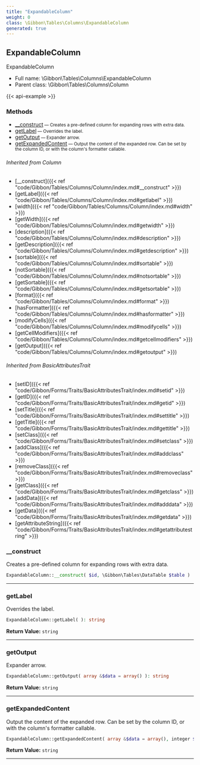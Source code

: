 ```yaml
---
title: "ExpandableColumn"
weight: 0
class: \Gibbon\Tables\Columns\ExpandableColumn
generated: true
---
```


## ExpandableColumn 

ExpandableColumn



* Full name: \Gibbon\Tables\Columns\ExpandableColumn
* Parent class: \Gibbon\Tables\Columns\Column

{{< api-example >}} 



### Methods

- [__construct](#__construct)<small> — Creates a pre-defined column for expanding rows with extra data.</small>
- [getLabel](#getlabel)<small> — Overrides the label.</small>
- [getOutput](#getoutput)<small> — Expander arrow.</small>
- [getExpandedContent](#getexpandedcontent)<small> — Output the content of the expanded row. Can be set by the column ID, or with the column's formatter callable.</small>




###### Inherited from Column
- [__construct]({{< ref "code/Gibbon/Tables/Columns/Column/index.md#__construct" >}})
- [getLabel]({{< ref "code/Gibbon/Tables/Columns/Column/index.md#getlabel" >}})
- [width]({{< ref "code/Gibbon/Tables/Columns/Column/index.md#width" >}})
- [getWidth]({{< ref "code/Gibbon/Tables/Columns/Column/index.md#getwidth" >}})
- [description]({{< ref "code/Gibbon/Tables/Columns/Column/index.md#description" >}})
- [getDescription]({{< ref "code/Gibbon/Tables/Columns/Column/index.md#getdescription" >}})
- [sortable]({{< ref "code/Gibbon/Tables/Columns/Column/index.md#sortable" >}})
- [notSortable]({{< ref "code/Gibbon/Tables/Columns/Column/index.md#notsortable" >}})
- [getSortable]({{< ref "code/Gibbon/Tables/Columns/Column/index.md#getsortable" >}})
- [format]({{< ref "code/Gibbon/Tables/Columns/Column/index.md#format" >}})
- [hasFormatter]({{< ref "code/Gibbon/Tables/Columns/Column/index.md#hasformatter" >}})
- [modifyCells]({{< ref "code/Gibbon/Tables/Columns/Column/index.md#modifycells" >}})
- [getCellModifiers]({{< ref "code/Gibbon/Tables/Columns/Column/index.md#getcellmodifiers" >}})
- [getOutput]({{< ref "code/Gibbon/Tables/Columns/Column/index.md#getoutput" >}})

###### Inherited from BasicAttributesTrait
- [setID]({{< ref "code/Gibbon/Forms/Traits/BasicAttributesTrait/index.md#setid" >}})
- [getID]({{< ref "code/Gibbon/Forms/Traits/BasicAttributesTrait/index.md#getid" >}})
- [setTitle]({{< ref "code/Gibbon/Forms/Traits/BasicAttributesTrait/index.md#settitle" >}})
- [getTitle]({{< ref "code/Gibbon/Forms/Traits/BasicAttributesTrait/index.md#gettitle" >}})
- [setClass]({{< ref "code/Gibbon/Forms/Traits/BasicAttributesTrait/index.md#setclass" >}})
- [addClass]({{< ref "code/Gibbon/Forms/Traits/BasicAttributesTrait/index.md#addclass" >}})
- [removeClass]({{< ref "code/Gibbon/Forms/Traits/BasicAttributesTrait/index.md#removeclass" >}})
- [getClass]({{< ref "code/Gibbon/Forms/Traits/BasicAttributesTrait/index.md#getclass" >}})
- [addData]({{< ref "code/Gibbon/Forms/Traits/BasicAttributesTrait/index.md#adddata" >}})
- [getData]({{< ref "code/Gibbon/Forms/Traits/BasicAttributesTrait/index.md#getdata" >}})
- [getAttributeString]({{< ref "code/Gibbon/Forms/Traits/BasicAttributesTrait/index.md#getattributestring" >}})



### __construct

Creates a pre-defined column for expanding rows with extra data.

```php
ExpandableColumn::__construct( $id, \Gibbon\Tables\DataTable $table )
```









---

### getLabel

Overrides the label.

```php
ExpandableColumn::getLabel( ): string
```






**Return Value:**
`string`  



---

### getOutput

Expander arrow.

```php
ExpandableColumn::getOutput( array &$data = array() ): string
```






**Return Value:**
`string`  



---

### getExpandedContent

Output the content of the expanded row. Can be set by the column ID, or with the column's formatter callable.

```php
ExpandableColumn::getExpandedContent( array &$data = array(), integer $columnCount ): string
```






**Return Value:**
`string`  



---

